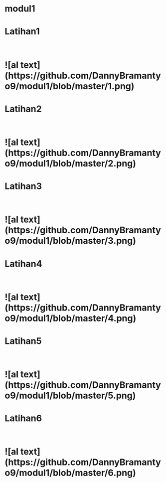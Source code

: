 # modul1
<h1>Latihan1 <h1><br>
![al text](https://github.com/DannyBramantyo9/modul1/blob/master/1.png)
<br>
<h1>Latihan2<h1> <br>
![al text](https://github.com/DannyBramantyo9/modul1/blob/master/2.png)
<br>
<h1>Latihan3<h1> <br>
![al text](https://github.com/DannyBramantyo9/modul1/blob/master/3.png)
<br>
<h1>Latihan4<h1> <br>
![al text](https://github.com/DannyBramantyo9/modul1/blob/master/4.png)
<br>
<h1>Latihan5<h1> <br>
![al text](https://github.com/DannyBramantyo9/modul1/blob/master/5.png)
<br>
<h1>Latihan6<h1> <br>
![al text](https://github.com/DannyBramantyo9/modul1/blob/master/6.png)
<br>
